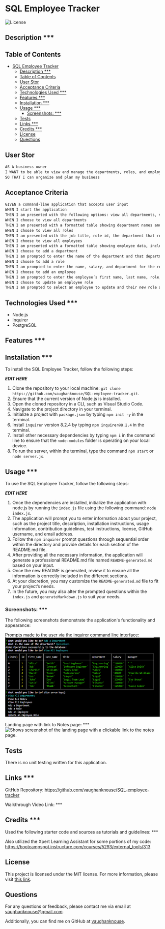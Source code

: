 # SQL Employee Tracker

![License](https://img.shields.io/badge/License-MIT-blue.svg)

## Description ***


## Table of Contents
- [SQL Employee Tracker](#sql-employee-tracker)
  - [Description \*\*\*](#description-)
  - [Table of Contents](#table-of-contents)
  - [User Stor](#user-stor)
  - [Acceptance Criteria](#acceptance-criteria)
  - [Technologies Used \*\*\*](#technologies-used-)
  - [Features \*\*\*](#features-)
  - [Installation \*\*\*](#installation-)
  - [Usage \*\*\*](#usage-)
    - [Screenshots: \*\*\*](#screenshots-)
  - [Tests](#tests)
  - [Links \*\*\*](#links-)
  - [Credits \*\*\*](#credits-)
  - [License](#license)
  - [Questions](#questions)


## User Stor
```md
AS A business owner
I WANT to be able to view and manage the departments, roles, and employees in my company
SO THAT I can organize and plan my business
```

## Acceptance Criteria
```md
GIVEN a command-line application that accepts user input
WHEN I start the application
THEN I am presented with the following options: view all departments, view all roles, view all employees, add a department, add a role, add an employee, and update an employee role
WHEN I choose to view all departments
THEN I am presented with a formatted table showing department names and department ids
WHEN I choose to view all roles
THEN I am presented with the job title, role id, the department that role belongs to, and the salary for that role
WHEN I choose to view all employees
THEN I am presented with a formatted table showing employee data, including employee ids, first names, last names, job titles, departments, salaries, and managers that the employees report to
WHEN I choose to add a department
THEN I am prompted to enter the name of the department and that department is added to the database
WHEN I choose to add a role
THEN I am prompted to enter the name, salary, and department for the role and that role is added to the database
WHEN I choose to add an employee
THEN I am prompted to enter the employee’s first name, last name, role, and manager, and that employee is added to the database
WHEN I choose to update an employee role
THEN I am prompted to select an employee to update and their new role and this information is updated in the database
```

## Technologies Used ***
-	Node.js
-	Inquirer
-	PostgreSQL


## Features ***


## Installation ***
To install the SQL Employee Tracker, follow the following steps:

***EDIT HERE***
1.	Clone the repository to your local machine: `git clone https://github.com/vaughanknouse/SQL-employee-tracker.git`.
2.	Ensure that the current version of Node.js is installed. 
3.	Open the cloned repository in a CLI, such as Visual Studio Code.
4.	Navigate to the project directory in your terminal. 
5.	Initialize a project with `package.json` by typing `npm init -y` in the terminal.
6. Install `inquirer` version 8.2.4 by typing `npm inquirer@8.2.4` in the terminal.
7. Install other necessary dependencies by typing `npm i` in the command line to ensure that the `node-modules` folder is operating on your local device. 
8. To run the server, within the terminal, type the command `npm start` or `node server.js`.


## Usage ***
To use the SQL Employee Tracker, follow the following steps:

***EDIT HERE***
1.	Once the dependencies are installed, initialize the application with node.js by running the `index.js` file using the following command: `node index.js`.
2.	The application will prompt you to enter information about your project, such as the project title, description, installation instructions, usage information, contribution guidelines, test instructions, license, GitHub username, and email address.
3.	Follow the `npm inquirer` prompt questions through sequential order within the directory and provide details for each section of the README.md file.
4.	After providing all the necessary information, the application will generate a professional README.md file named `README-generated.md` based on your input.
5.	Once the new README is generated, review it to ensure all the information is correctly included in the different sections.
6.	At your discretion, you may customize the `README-generated.md` file to fit your project’s needs. 
7.	In the future, you may also alter the prompted questions within the `index.js` and `generateMarkdown.js` to suit your needs. 
   

### Screenshots: ***
The following screenshots demonstrate the application's functionality and appearance:

Prompts made to the user via the inquirer command line interface:
![Shows screenshot of the prompts made to the user via the inquirer command line interface.](assets/images/user-input-screenshot.png)

Landing page with link to Notes page: ***
![Shows screenshot of the landing page with a clickable link to the notes page.](assets/images/landing-page-screenshot.png)


## Tests
There is no unit testing written for this application.


## Links ***
GitHub Repository: https://github.com/vaughanknouse/SQL-employee-tracker

Walkthrough Video Link: ***


## Credits ***
Used the following starter code and sources as tutorials and guidelines: ***

Also utilized the Xpert Learning Assistant for some portions of my code:
https://bootcampspot.instructure.com/courses/5293/external_tools/313


## License
This project is licensed under the MIT license. For more information, please visit [this link](https://opensource.org/licenses/MIT).


## Questions
For any questions or feedback, please contact me via email at vaughanknouse@gmail.com.

Additionally, you can find me on GitHub at [vaughanknouse](https://github.com/vaughanknouse).
